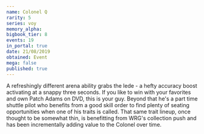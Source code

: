 ```yaml
---
name: Colonel Q
rarity: 5
series: voy
memory_alpha:
bigbook_tier: 8
events: 19
in_portal: true
date: 21/08/2019
obtained: Event
mega: false
published: true
---
```


A refreshingly different arena ability grabs the lede - a hefty accuracy boost activating at a snappy three seconds. If you like to win with your favorites and own Patch Adams on DVD, this is your guy. Beyond that he's a part time shuttle pilot who benefits from a good skill order to find plenty of seating opportunities when one of his traits is called. That same trait lineup, once thought to be somewhat thin, is benefitting from WRG's collection push and has been incrementally adding value to the Colonel over time.
